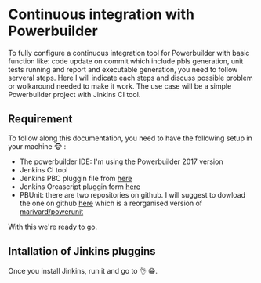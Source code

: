 # Continuous integration with Powerbuilder

To fully configure a continuous integration tool for Powerbuilder with basic function like: code update on commit which include pbls generation, unit tests running and report and executable generation, you need to follow serveral steps. Here I will indicate each steps and discuss possible problem or wolkaround needed to make it work. The use case will be a simple Powerbuilder project with Jinkins CI tool.  

## Requirement

To follow along this documentation,  you need to have the following setup in your machine :monkey_face: :

- The powerbuilder IDE: I'm using the Powerbuilder 2017 version
- Jenkins CI tool
- Jenkins PBC pluggin file from [here](https://github.com/bruce-armstrong/pbc_compile-plugin-2019.git)
- Jenkins Orcascript pluggin form [here](https://github.com/bruce-armstrong/orcascript-plugin-2019.git)
- PBUnit: there are two repositories on github. I will suggest to dowload the one on github [here](https://github.com/mahugnon/PowerUnitHonore.git) which is  a reorganised version of [marivard/powerunit](https://github.com/marivard/powerunit.git)

With this we're ready to go.

## Intallation of Jinkins pluggins

Once you install Jinkins, run it and go to :ok_hand:  :grin:.

